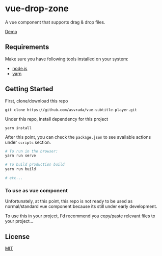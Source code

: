# vue-drop-zone

A vue component that supports drag & drop files.

[Demo](https://asvrada.github.io/vue-dropzone/)

## Requirements 

Make sure you have following tools installed on your system:

* [node.js](https://nodejs.org/)
* [yarn](https://yarnpkg.com/)

## Getting Started

First, clone/download this repo

`git clone https://github.com/asvrada/vue-subtitle-player.git`

Under this repo, install dependency for this project

`yarn install`

After this point, you can check the `package.json` to see available actions under `scripts` section.

```bash
# To run in the browser:
yarn run serve

# To build production build
yarn run build

# etc...
```

### To use as vue component

Unfortunately, at this point, this repo is not ready to be used as normal/standard vue component because its still under early development.

To use this in your project, I'd recommend you copy/paste relevant files to your project...

## License

[MIT](https://opensource.org/licenses/MIT)
